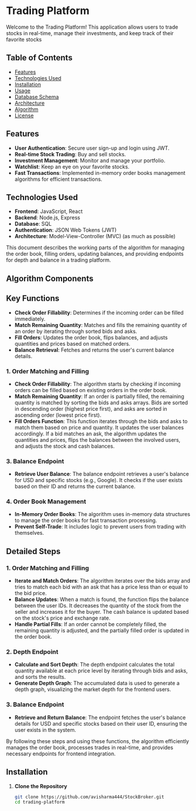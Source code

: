# Trading Platform

Welcome to the Trading Platform! This application allows users to trade stocks in real-time, manage their investments, and keep track of their favorite stocks

## Table of Contents
- [Features](#features)
- [Technologies Used](#technologies-used)
- [Installation](#installation)
- [Usage](#usage)
- [Database Schema](#database-schema)
- [Architecture](#architecture)
- [Algorithm](#algorithm-components)
- [License](#license)

## Features
- **User Authentication**: Secure user sign-up and login using JWT.
- **Real-time Stock Trading**: Buy and sell stocks.
- **Investment Management**: Monitor and manage your portfolio.
- **Watchlist**: Keep an eye on your favorite stocks.
- **Fast Transactions**: Implemented in-memory order books management algorithms for efficient transactions.

## Technologies Used
- **Frontend**: JavaScript, React
- **Backend**: Node.js, Express
- **Database**: SQL
- **Authentication**: JSON Web Tokens (JWT)
- **Architecture**: Model-View-Controller (MVC) (as much as possible)

This document describes the working parts of the algorithm for managing the order book, filling orders, updating balances, and providing endpoints for depth and balance in a trading platform.


## Algorithm Components

## Key Functions

- **Check Order Fillability**: Determines if the incoming order can be filled immediately.
- **Match Remaining Quantity**: Matches and fills the remaining quantity of an order by iterating through sorted bids and asks.
- **Fill Orders**: Updates the order book, flips balances, and adjusts quantities and prices based on matched orders.
- **Balance Retrieval**: Fetches and returns the user's current balance details.


### 1. Order Matching and Filling
- **Check Order Fillability**: The algorithm starts by checking if incoming orders can be filled based on existing orders in the order book.
- **Match Remaining Quantity**: If an order is partially filled, the remaining quantity is matched by sorting the bids and asks arrays. Bids are sorted in descending order (highest price first), and asks are sorted in ascending order (lowest price first).
- **Fill Orders Function**: This function iterates through the bids and asks to match them based on price and quantity. It updates the user balances accordingly. If a bid matches an ask, the algorithm updates the quantities and prices, flips the balances between the involved users, and adjusts the stock and cash balances.

### 3. Balance Endpoint
- **Retrieve User Balance**: The balance endpoint retrieves a user's balance for USD and specific stocks (e.g., Google). It checks if the user exists based on their ID and returns the current balance.

### 4. Order Book Management
- **In-Memory Order Books**: The algorithm uses in-memory data structures to manage the order books for fast transaction processing.
- **Prevent Self-Trade**: It includes logic to prevent users from trading with themselves.

## Detailed Steps

### 1. Order Matching and Filling
- **Iterate and Match Orders**: The algorithm iterates over the bids array and tries to match each bid with an ask that has a price less than or equal to the bid price.
- **Balance Updates**: When a match is found, the function flips the balance between the user IDs. It decreases the quantity of the stock from the seller and increases it for the buyer. The cash balance is updated based on the stock's price and exchange rate.
- **Handle Partial Fills**: If an order cannot be completely filled, the remaining quantity is adjusted, and the partially filled order is updated in the order book.

### 2. Depth Endpoint
- **Calculate and Sort Depth**: The depth endpoint calculates the total quantity available at each price level by iterating through bids and asks, and sorts the results.
- **Generate Depth Graph**: The accumulated data is used to generate a depth graph, visualizing the market depth for the frontend users.

### 3. Balance Endpoint
- **Retrieve and Return Balance**: The endpoint fetches the user's balance details for USD and specific stocks based on their user ID, ensuring the user exists in the system.


By following these steps and using these functions, the algorithm efficiently manages the order book, processes trades in real-time, and provides necessary endpoints for frontend integration.
## Installation
1. **Clone the Repository**
   ```sh
   git clone https://github.com/avisharma444/StockBroker.git
   cd trading-platform
